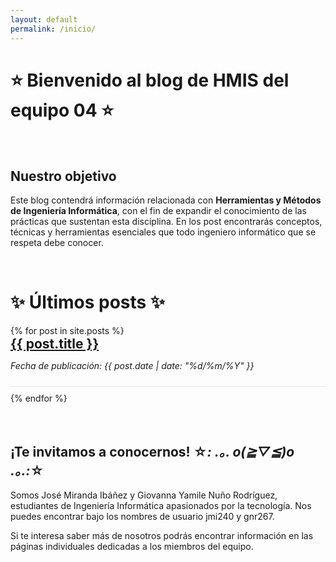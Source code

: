 ```yaml
---
layout: default
permalink: /inicio/
---
```

# ⭐ **Bienvenido al blog de HMIS del equipo 04** ⭐

<br>

## Nuestro objetivo

Este blog contendrá información relacionada con **Herramientas y Métodos de Ingeniería Informática**, con el fin de expandir el conocimiento de las prácticas que sustentan esta disciplina. En los post encontrarás conceptos, técnicas y herramientas esenciales que todo ingeniero informático que se respeta debe conocer.
 
<br>

# ✨ Últimos posts ✨

<ul style="list-style-type: none; padding: 0;">
  {% for post in site.posts %}
    <li style="margin-bottom: 10px; padding-bottom: 10px; border-bottom: 1px solid rgba(0, 0, 0, 0.1);">
      <a href="{{ site.baseurl }}{{ post.url }}" style="font-size: 1.5em; font-weight: bold;">{{ post.title }}</a>
      <p style="font-style: italic;">Fecha de publicación: {{ post.date | date: "%d/%m/%Y" }}</p>
    </li>
  {% endfor %}
</ul>

<br>

## ¡Te invitamos a conocernos! ☆*: .｡. o(≧▽≦)o .｡.:*☆
Somos José Miranda Ibáñez y Giovanna Yamile Nuño Rodríguez, estudiantes de Ingeniería Informática apasionados por la tecnología. Nos puedes encontrar bajo los nombres de usuario jmi240 y gnr267. 

Si te interesa saber más de nosotros podrás encontrar información en las páginas individuales dedicadas a los miembros del equipo.